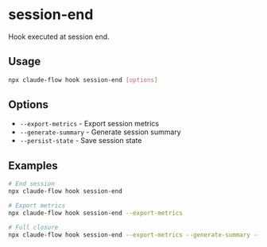 # session-end

Hook executed at session end.

## Usage
```bash
npx claude-flow hook session-end [options]
```

## Options
- `--export-metrics` - Export session metrics
- `--generate-summary` - Generate session summary
- `--persist-state` - Save session state

## Examples
```bash
# End session
npx claude-flow hook session-end

# Export metrics
npx claude-flow hook session-end --export-metrics

# Full closure
npx claude-flow hook session-end --export-metrics --generate-summary --persist-state
```
